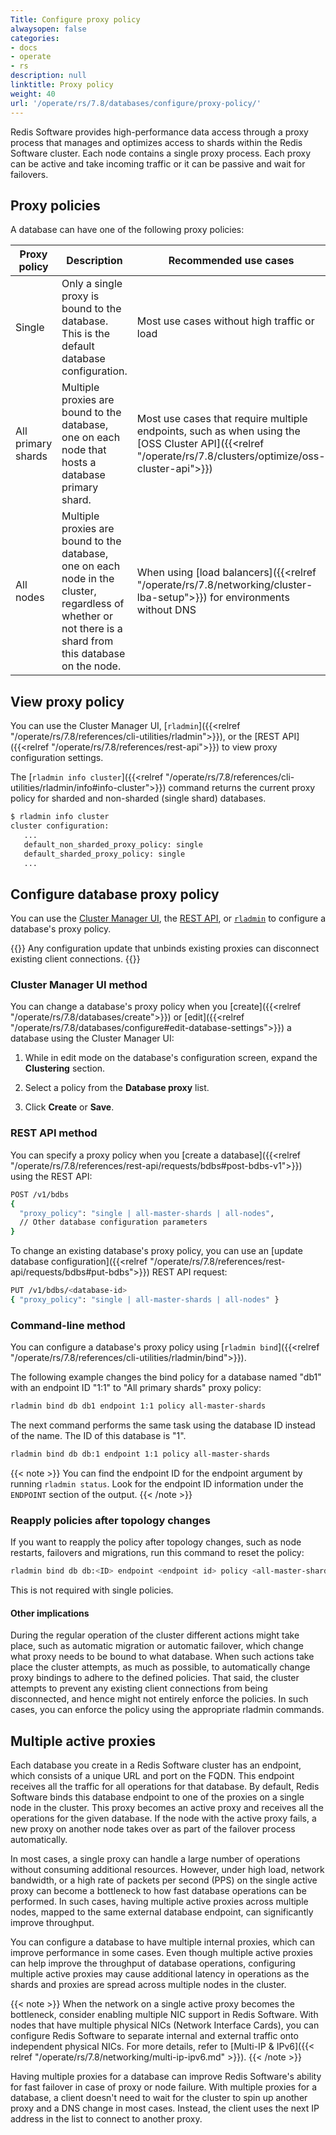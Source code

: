 ```yaml
---
Title: Configure proxy policy
alwaysopen: false
categories:
- docs
- operate
- rs
description: null
linktitle: Proxy policy
weight: 40
url: '/operate/rs/7.8/databases/configure/proxy-policy/'
---
```

Redis Software provides high-performance data access
through a proxy process that manages and optimizes access to shards
within the Redis Software cluster. Each node contains a single proxy process.
Each proxy can be active and take incoming traffic or it can be passive
and wait for failovers.

## Proxy policies

A database can have one of the following proxy policies:

| Proxy policy | Description | Recommended use cases | Advantages | Disadvantages |
|--------------|-------------|-----------------------|-----------|-----------------|
| Single | Only a single proxy is bound to the database. This is the default database configuration. | Most use cases without high traffic or load | Lower resource usage, fewer application-to-cluster connections | Higher latency, more network hops |
| All primary shards | Multiple proxies are bound to the database, one on each node that hosts a database primary shard. | Most use cases that require multiple endpoints, such as when using the [OSS Cluster API]({{<relref "/operate/rs/7.8/clusters/optimize/oss-cluster-api">}}) | Lower latency, fewer network hops, higher throughput | Higher resource usage, more application-to-proxy connections |
| All nodes | Multiple proxies are bound to the database, one on each node in the cluster, regardless of whether or not there is a shard from this database on the node. | When using [load balancers]({{<relref "/operate/rs/7.8/networking/cluster-lba-setup">}}) for environments without DNS | Higher throughput | Highest resource usage |

## View proxy policy

You can use the Cluster Manager UI, [`rladmin`]({{<relref "/operate/rs/7.8/references/cli-utilities/rladmin">}}), or the [REST API]({{<relref "/operate/rs/7.8/references/rest-api">}}) to view proxy configuration settings.

The [`rladmin info cluster`]({{<relref "/operate/rs/7.8/references/cli-utilities/rladmin/info#info-cluster">}}) command returns the current proxy policy for sharded and non-sharded (single shard) databases.

```sh
$ rladmin info cluster
cluster configuration:
   ...
   default_non_sharded_proxy_policy: single
   default_sharded_proxy_policy: single
   ...
```

## Configure database proxy policy

You can use the [Cluster Manager UI](#cluster-manager-ui-method), the [REST API](#rest-api-method), or [`rladmin`](#command-line-method) to configure a database's proxy policy.

{{<warning>}}
Any configuration update that unbinds existing proxies can disconnect existing client connections.
{{</warning>}}

### Cluster Manager UI method

You can change a database's proxy policy when you [create]({{<relref "/operate/rs/7.8/databases/create">}}) or [edit]({{<relref "/operate/rs/7.8/databases/configure#edit-database-settings">}}) a database using the Cluster Manager UI:

1. While in edit mode on the database's configuration screen, expand the **Clustering** section.

1. Select a policy from the **Database proxy** list.

1. Click **Create** or **Save**.

### REST API method

You can specify a proxy policy when you [create a database]({{<relref "/operate/rs/7.8/references/rest-api/requests/bdbs#post-bdbs-v1">}}) using the REST API:

```sh
POST /v1/bdbs
{ 
  "proxy_policy": "single | all-master-shards | all-nodes",
  // Other database configuration parameters
}
```

To change an existing database's proxy policy, you can use an [update database configuration]({{<relref "/operate/rs/7.8/references/rest-api/requests/bdbs#put-bdbs">}}) REST API request:

```sh
PUT /v1/bdbs/<database-id>
{ "proxy_policy": "single | all-master-shards | all-nodes" }
```

### Command-line method

You can configure a database's proxy policy using [`rladmin bind`]({{<relref "/operate/rs/7.8/references/cli-utilities/rladmin/bind">}}).

The following example changes the bind policy for a database named "db1" with an endpoint ID "1:1" to "All primary shards" proxy policy:

```sh
rladmin bind db db1 endpoint 1:1 policy all-master-shards
```

The next command performs the same task using the database ID instead of the name. The ID of this database is "1".

```sh
rladmin bind db db:1 endpoint 1:1 policy all-master-shards
```

{{< note >}}
You can find the endpoint ID for the endpoint argument by running `rladmin status`. Look for the endpoint ID information under
the `ENDPOINT` section of the output.
{{< /note >}}

### Reapply policies after topology changes

If you want to reapply the policy after topology changes, such as node restarts,
failovers and migrations, run this command to reset the policy:

```sh
rladmin bind db db:<ID> endpoint <endpoint id> policy <all-master-shards|all-nodes>
```

This is not required with single policies.

#### Other implications

During the regular operation of the cluster different actions might take
place, such as automatic migration or automatic failover, which change
what proxy needs to be bound to what database. When such actions take
place the cluster attempts, as much as possible, to automatically change
proxy bindings to adhere to the defined policies. That said, the cluster
attempts to prevent any existing client connections from being
disconnected, and hence might not entirely enforce the policies. In such
cases, you can enforce the policy using the appropriate rladmin
commands.

## Multiple active proxies

Each database you create in a Redis Software cluster has an endpoint, which consists of a unique URL and port on the FQDN. This endpoint receives all the traffic for all operations for that database. By default, Redis Software binds this database endpoint to one of the proxies on a single node in the cluster. This proxy becomes an active proxy and receives all the operations for the given database. If the node with the active proxy fails, a new proxy on another node takes over as part of the failover process automatically.

In most cases, a single proxy can handle a large number of operations
without consuming additional resources. However, under high load,
network bandwidth, or a high rate of packets per second (PPS) on the
single active proxy can become a bottleneck to how fast database
operations can be performed. In such cases, having multiple active proxies across multiple nodes, mapped to the same external database
endpoint, can significantly improve throughput.

You can configure a database to have multiple internal proxies, which can improve performance in some cases.
Even though multiple active proxies can help improve the throughput of database
operations, configuring multiple active proxies may cause additional
latency in operations as the shards and proxies are spread across
multiple nodes in the cluster.

{{< note >}}
When the network on a single active proxy becomes the bottleneck, consider enabling multiple NIC support in Redis Software. With nodes that have multiple physical NICs (Network Interface Cards), you can configure Redis Software to separate internal and external traffic onto independent physical NICs. For more details, refer to [Multi-IP & IPv6]({{< relref "/operate/rs/7.8/networking/multi-ip-ipv6.md" >}}).
{{< /note >}}

Having multiple proxies for a database can improve Redis Software's ability for fast failover in case of proxy or node failure. With multiple proxies for a database, a client doesn't need to wait for the cluster to spin up another proxy and a DNS change in most cases. Instead, the client uses the next IP address in the list to connect to another proxy.
